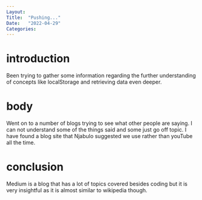 ```yaml
---
Layout:
Title:  "Pushing..."
Date:   "2022-04-29"
Categories:
---
```

# introduction
Been trying to gather some information regarding the further understanding of concepts like localStorage and retrieving data even deeper.


# body
Went on to a number of blogs trying to see what other people are saying. I can not understand some of the things said and some just go off topic. I have found a blog site that Njabulo suggested we use rather than youTube all the time.



# conclusion
Medium is a blog that has a lot of topics covered besides coding but it is very insightful as it is almost similar to wikipedia though.